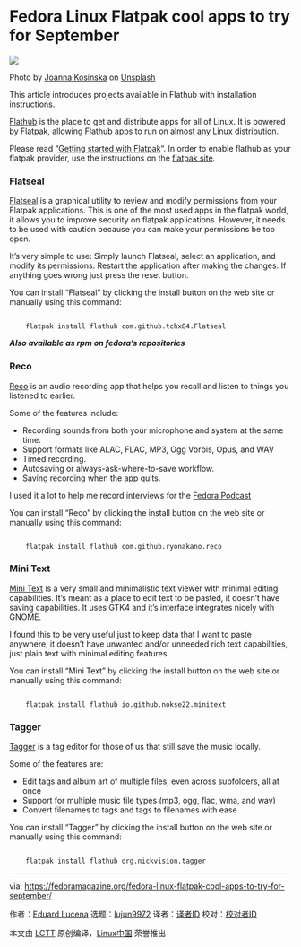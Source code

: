 [#]: subject: "Fedora Linux Flatpak cool apps to try for September"
[#]: via: "https://fedoramagazine.org/fedora-linux-flatpak-cool-apps-to-try-for-september/"
[#]: author: "Eduard Lucena https://fedoramagazine.org/author/x3mboy/"
[#]: collector: "lujun9972/lctt-scripts-1693450080"
[#]: translator: "geekpi"
[#]: reviewer: " "
[#]: publisher: " "
[#]: url: " "

Fedora Linux Flatpak cool apps to try for September
======

![][1]

Photo by [Joanna Kosinska][2] on [Unsplash][3]

This article introduces projects available in Flathub with installation instructions.

[Flathub][4] is the place to get and distribute apps for all of Linux. It is powered by Flatpak, allowing Flathub apps to run on almost any Linux distribution.

Please read “[Getting started with Flatpak][5]“. In order to enable flathub as your flatpak provider, use the instructions on the [flatpak site][6].

### Flatseal

[Flatseal][7] is a graphical utility to review and modify permissions from your Flatpak applications. This is one of the most used apps in the flatpak world, it allows you to improve security on flatpak applications. However, it needs to be used with caution because you can make your permissions be too open.

It’s very simple to use: Simply launch Flatseal, select an application, and modify its permissions. Restart the application after making the changes. If anything goes wrong just press the reset button.

You can install “Flatseal” by clicking the install button on the web site or manually using this command:

```

    flatpak install flathub com.github.tchx84.Flatseal

```

_**Also available as rpm on fedora’s repositories**_

### Reco

[Reco][8] is an audio recording app that helps you recall and listen to things you listened to earlier.

Some of the features include:

  * Recording sounds from both your microphone and system at the same time.
  * Support formats like ALAC, FLAC, MP3, Ogg Vorbis, Opus, and WAV
  * Timed recording.
  * Autosaving or always-ask-where-to-save workflow.
  * Saving recording when the app quits.



I used it a lot to help me record interviews for the [Fedora Podcast][9]

You can install “Reco” by clicking the install button on the web site or manually using this command:

```

    flatpak install flathub com.github.ryonakano.reco

```

### Mini Text

[Mini Text][10] is a very small and minimalistic text viewer with minimal editing capabilities. It’s meant as a place to edit text to be pasted, it doesn’t have saving capabilities. It uses GTK4 and it’s interface integrates nicely with GNOME.

I found this to be very useful just to keep data that I want to paste anywhere, it doesn’t have unwanted and/or unneeded rich text capabilities, just plain text with minimal editing features.

You can install “Mini Text” by clicking the install button on the web site or manually using this command:

```

    flatpak install flathub io.github.nokse22.minitext

```

### Tagger

[Tagger][11] is a tag editor for those of us that still save the music locally.

Some of the features are:

  * Edit tags and album art of multiple files, even across subfolders, all at once
  * Support for multiple music file types (mp3, ogg, flac, wma, and wav)
  * Convert filenames to tags and tags to filenames with ease



You can install “Tagger” by clicking the install button on the web site or manually using this command:

```

    flatpak install flathub org.nickvision.tagger

```

--------------------------------------------------------------------------------

via: https://fedoramagazine.org/fedora-linux-flatpak-cool-apps-to-try-for-september/

作者：[Eduard Lucena][a]
选题：[lujun9972][b]
译者：[译者ID](https://github.com/译者ID)
校对：[校对者ID](https://github.com/校对者ID)

本文由 [LCTT](https://github.com/LCTT/TranslateProject) 原创编译，[Linux中国](https://linux.cn/) 荣誉推出

[a]: https://fedoramagazine.org/author/x3mboy/
[b]: https://github.com/lujun9972
[1]: https://fedoramagazine.org/wp-content/uploads/2023/08/flatpak_cool_app_september-816x345.jpg
[2]: https://unsplash.com/@joannakosinska?utm_source=unsplash&utm_medium=referral&utm_content=creditCopyText
[3]: https://unsplash.com/photos/mjC9apK53a8?utm_source=unsplash&utm_medium=referral&utm_content=creditCopyText
[4]: https://flathub.org
[5]: https://fedoramagazine.org/getting-started-flatpak/
[6]: https://flatpak.org/setup/Fedora
[7]: https://flathub.org/apps/com.github.tchx84.Flatseal
[8]: https://flathub.org/apps/com.github.ryonakano.reco
[9]: https://fedoraproject.org/podcast/
[10]: https://flathub.org/apps/io.github.nokse22.minitext
[11]: https://flathub.org/apps/org.nickvision.tagger
